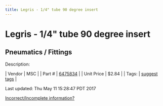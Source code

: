 ```yaml
---
title: Legris - 1/4" tube 90 degree insert
---
```


# Legris - 1/4" tube 90 degree insert
## Pneumatics / Fittings
Description: 	 

| Vendor | MSC | 
| Part # | [6475834](http://www.mscdirect.com/) | 
| Unit Price | $2.84 | 
| Tags: | [suggest tags](https://docs.google.com/forms/d/e/1FAIpQLSeWyY8v3RgOty-MyWmh9U0iivNYN_molChYyS-0U-o-kOAv_g/viewform) | 

Last updated: Thu May 11 15:28:47 PDT 2017

 [Incorrect/Incomplete information?](https://docs.google.com/forms/d/e/1FAIpQLSeWyY8v3RgOty-MyWmh9U0iivNYN_molChYyS-0U-o-kOAv_g/viewform)